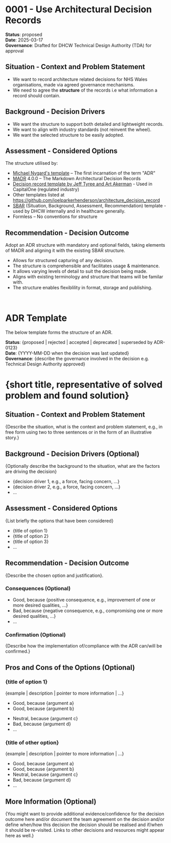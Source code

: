 # 0001 - Use Architectural Decision Records

**Status**: proposed  
**Date**: 2025-03-17  
**Governance**: Drafted for DHCW Technical Design Authority (TDA) for approval

## Situation - Context and Problem Statement

* We want to record architecture related decisions for NHS Wales organisations, made via agreed governance mechanisms. 
* We need to agree the **structure** of the records i.e what information a record should contain.

## Background - Decision Drivers
* We want the structure to support both detailed and lightweight records.
* We want to align with industry standards (not reinvent the wheel).
* We want the selected structure to be easily adopted.

## Assessment - Considered Options
The structure utilised by:
* [Michael Nygard's template](http://thinkrelevance.com/blog/2011/11/15/documenting-architecture-decisions) – The first incarnation of the term "ADR"
* [MADR](https://adr.github.io/madr/) 4.0.0 – The Markdown Architectural Decision Records
* [Decision record template by Jeff Tyree and Art Akerman](https://github.com/joelparkerhenderson/architecture-decision-record/tree/main/locales/en/templates/decision-record-template-by-jeff-tyree-and-art-akerman) - Used in CapitalOne (regulated industry)
* Other templates listed at <https://github.com/joelparkerhenderson/architecture_decision_record>
* [SBAR](https://en.wikipedia.org/wiki/SBAR) (Situation, Background, Assessment, Recommendation) template - used by DHCW internally and in healthcare generally.
* Formless – No conventions for structure

## Recommendation - Decision Outcome

Adopt an ADR structure with mandatory and optional fields,  taking elements of MADR and aligning it with the existing SBAR structure.

* Allows for structured capturing of any decision.
* The structure is comprehensible and facilitates usage & maintenance.
* It allows varying levels of detail to suit the decision being made.
* Aligns with existing terminology and structure that teams will be familar with.  
* The structure enables flexiblility in format, storage and publishing.

<br/>

# ADR Template
The below template forms the structure of an ADR.

**Status**: {proposed | rejected | accepted | deprecated | superseded by ADR-0123}  
**Date**: {YYYY-MM-DD when the decision was last updated}  
**Governance**: {describe the governance involved in the decision e.g. Technical Design Authority  approved}  

# {short title, representative of solved problem and found solution}

## Situation - Context and Problem Statement

{Describe the situation, what is the context and problem statement, e.g., in free form using two to three sentences or in the form of an illustrative story.}

## Background - Decision Drivers (Optional)

{Optionally describe the background to the situation, what are the factors are driving the decision}

* {decision driver 1, e.g., a force, facing concern, …}
* {decision driver 2, e.g., a force, facing concern, …}
* … <!-- numbers of drivers can vary -->

## Assessment - Considered Options

{List briefly the options that have been considered}

* {title of option 1}
* {title of option 2}
* {title of option 3}
* … <!-- numbers of options can vary -->

## Recommendation - Decision Outcome

{Describe the chosen option and justification}.

### Consequences (Optional)

* Good, because {positive consequence, e.g., improvement of one or more desired qualities, …}
* Bad, because {negative consequence, e.g., compromising one or more desired qualities, …}
* … <!-- numbers of consequences can vary -->

### Confirmation (Optional)

{Describe how the implementation of/compliance with the ADR can/will be confirmed.}

## Pros and Cons of the Options (Optional)

### {title of option 1}

<!-- This is an optional element. Feel free to remove. -->
{example | description | pointer to more information | …}

* Good, because {argument a}
* Good, because {argument b}
<!-- use "neutral" if the given argument weights neither for good nor bad -->
* Neutral, because {argument c}
* Bad, because {argument d}
* … <!-- numbers of pros and cons can vary -->

### {title of other option}

{example | description | pointer to more information | …}

* Good, because {argument a}
* Good, because {argument b}
* Neutral, because {argument c}
* Bad, because {argument d}
* …

## More Information (Optional)

{You might want to provide additional evidence/confidence for the decision outcome here and/or document the team agreement on the decision and/or define when/how this decision the decision should be realised and if/when it should be re-visited. Links to other decisions and resources might appear here as well.}